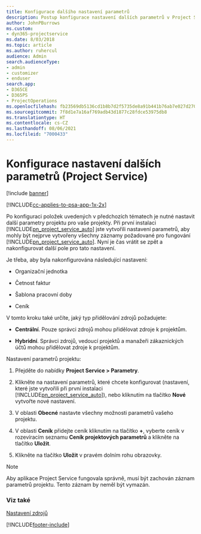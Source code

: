 ```yaml
---
title: Konfigurace dalšího nastavení parametrů
description: Postup konfigurace nastavení dalších parametrů v Project Service
author: JohnPBurrows
ms.custom:
- dyn365-projectservice
ms.date: 8/03/2018
ms.topic: article
ms.author: ruhercul
audience: Admin
search.audienceType:
- admin
- customizer
- enduser
search.app:
- D365CE
- D365PS
- ProjectOperations
ms.openlocfilehash: fb23569db5136cd1b8b7d2f5735de8a91b441b76ab7e027d27087b3785f4636e
ms.sourcegitcommit: 7f8d1e7a16af769adb43d1877c28fdce53975db8
ms.translationtype: HT
ms.contentlocale: cs-CZ
ms.lasthandoff: 08/06/2021
ms.locfileid: "7000433"
---
```

# <a name="configure-additional-parameter-settings-project-service"></a>Konfigurace nastavení dalších parametrů (Project Service)

[!include [banner](../includes/psa-now-project-operations.md)]

[!INCLUDE[cc-applies-to-psa-app-1x-2x](../includes/cc-applies-to-psa-app-1x-2x.md)]

Po konfiguraci položek uvedených v předchozích tématech je nutné nastavit další parametry projektu pro vaše projekty. Při první instalaci [!INCLUDE[pn_project_service_auto](../includes/pn-project-service-auto.md)] jste vytvořili nastavení parametrů, aby mohly být nejprve vytvořeny všechny záznamy požadované pro fungování [!INCLUDE[pn_project_service_auto](../includes/pn-project-service-auto.md)]. Nyní je čas vrátit se zpět a nakonfigurovat další pole pro tato nastavení.  
  
 Je třeba, aby byla nakonfigurována následující nastavení:  
  
-   Organizační jednotka  
  
-   Četnost faktur  
  
-   Šablona pracovní doby  
  
-   Ceník  
 
V tomto kroku také určíte, jaký typ přidělování zdrojů požadujete:  
  
- **Centrální**. Pouze správci zdrojů mohou přidělovat zdroje k projektům.  
  
- **Hybridní**. Správci zdrojů, vedoucí projektů a manažeři zákaznických účtů mohou přidělovat zdroje k projektům.  
  
 
Nastavení parametrů projektu:  
  
1. Přejděte do nabídky **Project Service > Parametry**.  
  
2. Klikněte na nastavení parametrů, které chcete konfigurovat (nastavení, které jste vytvořili při první instalaci [!INCLUDE[pn_project_service_auto](../includes/pn-project-service-auto.md)]), nebo kliknutím na tlačítko **Nové** vytvořte nové nastavení.  
  
3. V oblasti **Obecné** nastavte všechny možnosti parametrů vašeho projektu.  
  
4. V oblasti **Ceník** přidejte ceník kliknutím na tlačítko **+**, vyberte ceník v rozevíracím seznamu **Ceník projektových parametrů** a klikněte na tlačítko **Uložit**.  
  
5. Klikněte na tlačítko **Uložit** v pravém dolním rohu obrazovky.  

> [!NOTE]
> Aby aplikace Project Service fungovala správně, musí být zachován záznam parametrů projektu. Tento záznam by neměl být vymazán.

### <a name="see-also"></a>Viz také  
 [Nastavení zdrojů](../psa/set-up-resources.md)


[!INCLUDE[footer-include](../includes/footer-banner.md)]